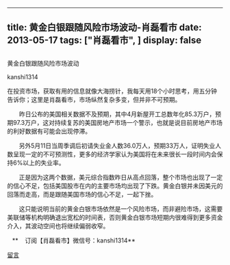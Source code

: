 
---
title:  黄金白银跟随风险市场波动-肖磊看市
date: 2013-05-17
tags: ["肖磊看市", ]
display: false
---


## 



黄金白银跟随风险市场波动




kanshi1314




在投资市场，获取有用的信息就像大海捞针，我每天用18个小时思考，用五分钟告诉你；这里是肖磊看市，市场纵然复杂多变，但并非不可预期。


 　　昨日公布的美国相关数据不及预期，其中4月新屋开工总数年化85.3万户，预期97.3万户，这对持续复苏的美国房地产市场一个警示，也就是说目前房地产市场的利好数据有可能会出现停滞。 &nbsp; 

 &nbsp; &nbsp; &nbsp; &nbsp;另外5月11日当周季调后初请失业金人数36.0万人，预期33万人，证明失业人数呈现一定的不可预测性，更多的经济学家认为美国将在未来很长一段时间内会保持6%以上的失业率。

 &nbsp; &nbsp; &nbsp; &nbsp;正是因为这两个数据，美元综合指数昨日从高点回落，整个市场也出现了一定的信心不足，包括美国股市在内的主要市场均出现了下跌。黄金白银并未因美元的回落而走高，而是跟随美国市场的信心不足，一起下挫。

 &nbsp; &nbsp; &nbsp; &nbsp;这只能说明当前的黄金白银市场依然是一个风险市场，而非避险市场，这需要美联储等机构明确退出宽松的时间表，否则黄金白银市场短期内很难得到更多资金介入，其波动空间也将继续偏弱收窄。

 

 

 &nbsp; &nbsp;** &nbsp; &nbsp;订阅【肖磊看市】微信号：kanshi1314**









[留言](javascript:;)


